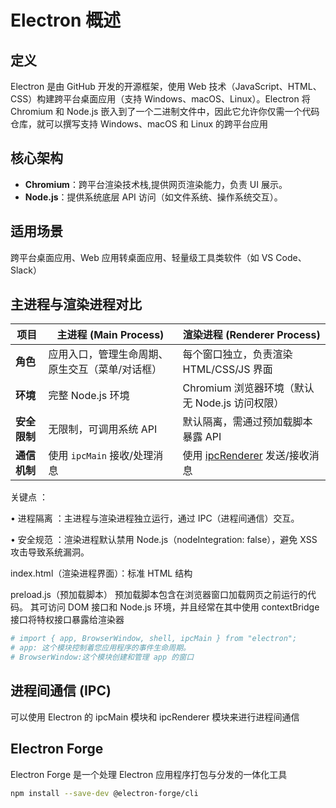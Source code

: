 

# Electron 概述

## 定义

Electron 是由 GitHub 开发的开源框架，使用 Web 技术（JavaScript、HTML、CSS）构建跨平台桌面应用（支持 Windows、macOS、Linux）。Electron 将 Chromium 和 Node.js 嵌入到了一个二进制文件中，因此它允许你仅需一个代码仓库，就可以撰写支持 Windows、macOS 和 Linux 的跨平台应用

## 核心架构

- **Chromium**：跨平台渲染技术栈,提供网页渲染能力，负责 UI 展示。
- **Node.js**：提供系统底层 API 访问（如文件系统、操作系统交互）。

## 适用场景

跨平台桌面应用、Web 应用转桌面应用、轻量级工具类软件（如 VS Code、Slack）

## 主进程与渲染进程对比

| 项目         | 主进程 (Main Process)                           | 渲染进程 (Renderer Process)                                                                                     |
| ------------ | ----------------------------------------------- | --------------------------------------------------------------------------------------------------------------- |
| **角色**     | 应用入口，管理生命周期、原生交互（菜单/对话框） | 每个窗口独立，负责渲染 HTML/CSS/JS 界面                                                                         |
| **环境**     | 完整 Node.js 环境                               | Chromium 浏览器环境（默认无 Node.js 访问权限）                                                                  |
| **安全限制** | 无限制，可调用系统 API                          | 默认隔离，需通过预加载脚本暴露 API                                                                              |
| **通信机制** | 使用 `ipcMain` 接收/处理消息                    | 使用 [ipcRenderer](file://d:\project\my-project\Electron\my-electron-app\src\vite-env.d.ts) 发送/接收消息 |

关键点 ​​：

•​​ 进程隔离 ​​：主进程与渲染进程独立运行，通过 ​​IPC（进程间通信）​​ 交互。

•​​ 安全规范 ​​：渲染进程默认禁用 Node.js（nodeIntegration: false），避免 XSS 攻击导致系统漏洞。


index.html​​（渲染进程界面）：标准 HTML 结构

preload.js​​（预加载脚本） 预加载脚本包含在浏览器窗口加载网页之前运行的代码。 其可访问 DOM 接口和 Node.js 环境，并且经常在其中使用 contextBridge 接口将特权接口暴露给渲染器

```bash
# import { app, BrowserWindow, shell, ipcMain } from "electron";
# app: 这个模块控制着您应用程序的事件生命周期。
# BrowserWindow:这个模块创建和管理 app 的窗口
```

## 进程间通信 (IPC)
可以使用 Electron 的 ipcMain 模块和 ipcRenderer 模块来进行进程间通信

## Electron Forge 

Electron Forge 是一个处理 Electron 应用程序打包与分发的一体化工具


```bash
npm install --save-dev @electron-forge/cli
```